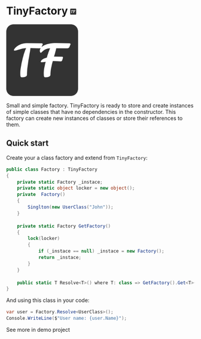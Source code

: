 # TinyFactory ![](./Assets/icon.png)

![](./Assets/logo.png)

Small and simple factory. TinyFactory is ready to store and create instances of simple classes that have no dependencies in the constructor.
This factory can create new instances of classes or store their references to them.

## Quick start
Create your a class factory and extend from `TinyFactory`:
```C#
public class Factory : TinyFactory
{
    private static Factory _instace;
    private static object locker = new object();
    private  Factory()
    {
        Singlton(new UserClass("John"));
    }

    private static Factory GetFactory()
    {
        lock(locker)
        {
            if (_instace == null) _instace = new Factory();
            return _instace;
        }
    }

    public static T Resolve<T>() where T: class => GetFactory().Get<T>();
}
```

And using this class in your code:
```C#
var user = Factory.Resolve<UserClass>();
Console.WriteLine($"User name: {user.Name}");
```

See more in demo project
